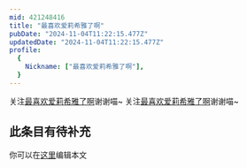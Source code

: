 ```yaml
---
mid: 421248416
title: "最喜欢爱莉希雅了啊"
pubDate: "2024-11-04T11:22:15.477Z"
updatedDate: "2024-11-04T11:22:15.477Z"
profile:
  {
    Nickname: ["最喜欢爱莉希雅了啊"],
  }
---
```


关注[最喜欢爱莉希雅了啊](https://space.bilibili.com/421248416)谢谢喵~ 关注[最喜欢爱莉希雅了啊](https://space.bilibili.com/421248416)谢谢喵~

## 此条目有待补充
你可以在[这里](https://github.com/Yuhanawa/VTuber.ICU-Content/edit/master/v/最喜欢爱莉希雅了啊/index.md)编辑本文
